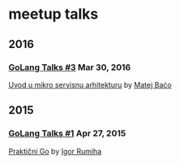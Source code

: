 # meetup talks

## 2016

### [GoLang Talks #3](https://www.meetup.com/Golang-ZG/events/229616950/) Mar 30, 2016
[Uvod u mikro servisnu arhitekturu](http://talks.godoc.org/github.com/golanghr/talks/2016/basics-of-microservice-architecture.slide#1)
by [Matej Baćo](https://twitter.com/matejbaco)



## 2015

### [GoLang Talks #1](https://www.meetup.com/Golang-ZG/events/221578834/) Apr 27, 2015
[Praktični Go](https://github.com/irumiha/preza)
by [Igor Rumiha](https://twitter.com/irrummi)
